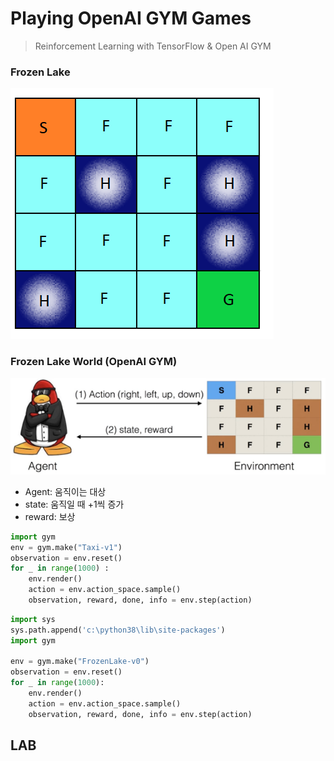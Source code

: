 # Playing OpenAI GYM Games

> Reinforcement Learning with TensorFlow & Open AI GYM



### Frozen Lake

![Frozen Lake: Beginners Guide To Reinforcement Learning With OpenAI Gym](Frozen-Lake.png)



### Frozen Lake World (OpenAI GYM)

![Introduction: Reinforcement Learning with OpenAI Gym](1_S6CG3jyp5rGxMUGw_Bqr3Q.png)

- Agent: 움직이는 대상
- state: 움직일 때 +1씩 증가
- reward: 보상



```python
import gym
env = gym.make("Taxi-v1")
observation = env.reset()
for _ in range(1000) :
    env.render()
    action = env.action_space.sample()
    observation, reward, done, info = env.step(action)
```



```python
import sys
sys.path.append('c:\python38\lib\site-packages')
import gym

env = gym.make("FrozenLake-v0")
observation = env.reset()
for _ in range(1000):
    env.render()
    action = env.action_space.sample()
    observation, reward, done, info = env.step(action)
```





## LAB



